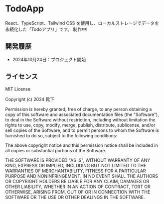 # TodoApp

React、TypeScript、Tailwind CSS を使用し、ローカルストレージでデータを永続化した「Todoアプリ」です。
制作中!

## 開発履歴

- 2024年10月24日：プロジェクト開始

## ライセンス

MIT License

Copyright (c) 2024 靴下

Permission is hereby granted, free of charge, to any person obtaining a copy
of this software and associated documentation files (the "Software"), to deal
in the Software without restriction, including without limitation the rights
to use, copy, modify, merge, publish, distribute, sublicense, and/or sell
copies of the Software, and to permit persons to whom the Software is
furnished to do so, subject to the following conditions:

The above copyright notice and this permission notice shall be included in all
copies or substantial portions of the Software.

THE SOFTWARE IS PROVIDED "AS IS", WITHOUT WARRANTY OF ANY KIND, EXPRESS OR
IMPLIED, INCLUDING BUT NOT LIMITED TO THE WARRANTIES OF MERCHANTABILITY,
FITNESS FOR A PARTICULAR PURPOSE AND NONINFRINGEMENT. IN NO EVENT SHALL THE
AUTHORS OR COPYRIGHT HOLDERS BE LIABLE FOR ANY CLAIM, DAMAGES OR OTHER
LIABILITY, WHETHER IN AN ACTION OF CONTRACT, TORT OR OTHERWISE, ARISING FROM,
OUT OF OR IN CONNECTION WITH THE SOFTWARE OR THE USE OR OTHER DEALINGS IN THE
SOFTWARE.
